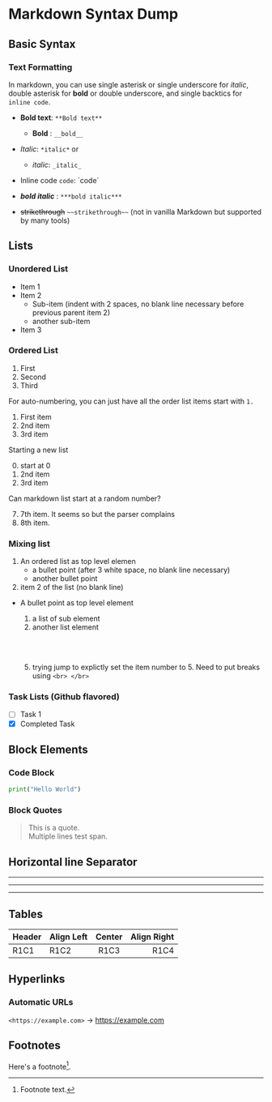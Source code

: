# Markdown Syntax Dump

## Basic Syntax

### Text Formatting

In markdown, you can use single asterisk or single underscore for *italic*,  double
asterisk for **bold** or double underscore, and single backtics for `inline code`.

- **Bold text**: `**Bold text**`
  
  - __Bold__ : ``__bold__``
  
- *Italic*: `*italic*` or
  - _italic_: `_italic_`
- Inline code `code`: \`code\`
- ***bold italic***  : `***bold italic***`
- ~~strikethrough~~ `~~strikethrough~~` (not in vanilla Markdown but supported by many tools)

## Lists

### Unordered List

- Item 1  
- Item 2  
  - Sub-item (indent with 2 spaces, no blank line necessary before previous parent item 2)
  - another sub-item
- Item 3

### Ordered List

1. First
2. Second
3. Third

For auto-numbering, you can just have all the order list items start with `1.`

1. First item
1. 2nd item
1. 3rd item

Starting a new list

0. start at 0
0. 2nd item
0. 3rd item

Can markdown list start at a random number?

7. 7th item. It seems so but the parser complains
8. 8th item.

### Mixing list

1. An ordered list as top level elemen
   - a bullet point (after 3 white space, no blank line necessary)
   - another bullet point
1. item 2 of the list (no blank line)

- A bullet point as top level element

  1. a list of sub element
  2. another list element

    <br> </br>

  5. trying jump to explictly set the item number to 5. Need to put breaks using `<br> </br>`

### Task Lists (Github flavored)

- [ ] Task 1  
- [x] Completed Task

## Block Elements 

### Code Block 

```python  
print("Hello World")  
```  

### Block Quotes

> This is a quote.  
> Multiple lines
test span.

## Horizontal line Separator

---  
***  
___

## Tables

| Header  | Align Left | Center | Align Right |  
|---------|:-----------|:------:|------------:|  
| R1C1    | R1C2       | R1C3   | R1C4        |

## Hyperlinks

### Automatic URLs 

`<https://example.com>` → https://example.com

## Footnotes

Here's a footnote[^1].  
[^1]: Footnote text.
